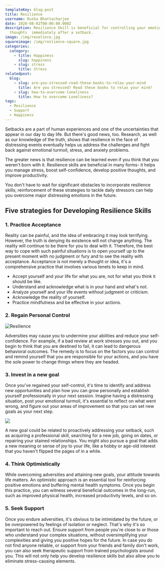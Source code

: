 ```yaml
---
templateKey: blog-post
title: Resilience
username: Rusha Bhattacharjee
date: 2020-08-02T00:00:00.000Z
description: Resilience Skill is beneficial for controlling your emotions and
  thoughts  immediately after a setback.
image: /img/reselince.jpg
squareimage: /img/reslience-square.jpg
categories:
  category:
    - title: Happiness
      slug: happiness
    - slug: stress
      title: Stress
relatedpost:
  blog:
    - slug: are-you-stressed-read-these-books-to-relax-your-mind
      title: Are you stressed? Read these books to relax your mind!
    - slug: how-to-overcome-loneliness
      title: How to overcome Loneliness?
tags:
  - Resilience
  - Support
  - Happiness
---
```

<!--StartFragment-->

Setbacks are a part of human experiences and one of the uncertainties that appear in our day to day life. But there's good news, too. Research, as well as our knowledge of the truth, shows that resilience in the face of distressing events eventually helps us address the challenges and fight back against emotional turmoil, stress, and anxiety problems.

The greater news is that resilience can be learned even if you think that you weren't born with it. Resilience skills are beneficial in many forms- it helps you manage stress, boost self-confidence, develop positive thoughts, and improve productivity.

You don't have to wait for significant obstacles to incorporate resilience skills; reinforcement of these strategies to tackle daily stressors can help you overcome major distressing emotions in the future.

<!--StartFragment-->

## Five strategies for Developing Resilience Skills

### 1. Practice Acceptance

Reality can be painful, and the idea of embracing it may look terrifying. However, the truth is denying its existence will not change anything. The reality will continue to be there for you to deal with it. Therefore, the best way to cope with such painful situations is to open yourself up to the present moment with no judgment or fury and to see the reality with acceptance. Acceptance is not merely a thought or idea, it's a comprehensive practice that involves various tenets to keep in mind.

* Accept yourself and your life for what you are, not for what you think it should be like.
* Understand and acknowledge what is in your hand and what's not.
* Analyze yourself and your life events without judgment or criticism.
* Acknowledge the reality of yourself.
* Practice mindfulness and be effective in your actions.

### 2. Regain Personal Control

![Resilience](/img/personal-control.jpg "Resilience")

<!--EndFragment-->

<!--StartFragment-->

Adversities may cause you to undermine your abilities and reduce your self-confidence. For example, if a bad review at work stresses you out, and you begin to think that you are destined to fail, it can lead to dangerous behavioral outcomes. The remedy is to focus on the factors you can control and remind yourself that you are responsible for your actions, and you have the sole power to change things where they are headed.

### 3. Invest in a new goal

Once you've regained your self-control, it's time to identify and address new opportunities and plan how you can grow personally and establish yourself professionally in your next session. Imagine having a distressing situation, post your emotional turmoil, it's essential to reflect on what went wrong, and figure out your areas of improvement so that you can set new goals as your next step.

![](/img/set-goals.jpg)

A new goal could be related to proactively addressing your setback, such as acquiring a professional skill, searching for a new job, going on dates, or repairing your stained relationships. You might also pursue a goal that adds a new meaning or sense of joy to your life, like a hobby or age-old interest that you haven't flipped the pages of in a while.

### 4. Think Optimistically

While overcoming adversities and attaining new goals, your attitude towards life matters. An optimistic approach is an essential tool for reinforcing positive emotions and buffering mental health symptoms. Once you begin this practice, you can witness several beneficial outcomes in the long-run, such as improved physical health, increased productivity levels, and so on.

### 5. Seek Support

Once you endure adversities, it's obvious to be intimidated by the future, or be overpowered by feelings of isolation or neglect. That's why it's so important to reach out. Ensure support from people you're close to or those who understand your complex situations, without oversimplifying your complexities and giving you positive hopes for the future. In case you do not find anyone reliable, or support from your friends and family don't work, you can also seek therapeutic support from trained psychologists around you. This will not only help you develop resilience skills but also allow you to eliminate stress-causing elements.

<!--EndFragment-->

<!--EndFragment-->